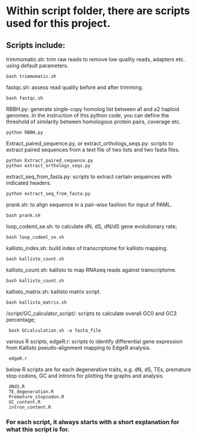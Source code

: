 # Within script folder, there are scripts used for this project. 


## Scripts include:

trimmomatic.sh: trim raw reads to remove low quality reads, adapters etc. using default parameters.

    bash trimmomatic.sh
fastqc.sh: assess read quality before and after trimming.

    bash fastqc.sh
RBBH.py: generate single-copy homolog list between a1 and a2 haploid genomes. In the instruction of this python code, you can define the threshold of similarity between homologous protein pairs, coverage etc.

    python RBBH.py

Extract_paired_sequence.py, or extract_orthologs_seqs.py: scripts to extract paired sequences from a text file of two lists and two fasta files.
    
    python Extract_paired_sequence.py
    python extract_orthologs_seqs.py
extract_seq_from_fasta.py: scripts to extract certain sequences with indicated headers.
    
    python extract_seq_from_fasta.py
prank.sh: to align sequence in a pair-wise fashion for input of PAML.

    bash prank.sh

loop_codeml_se.sh: to calculate dN, dS, dN/dS gene evolutionary rate;

    bash loop_codeml_se.sh
kallisto_index.sh: build index of transcriptome for kallisto mapping.

    bash kallisto_count.sh
kallisto_count.sh: kallisto to map RNAseq reads against transcriptome.

    bash kallisto_count.sh
kallisto_matrix.sh: kallisto matrix script.

    bash kallisto_matrix.sh
/script/GC_calculator_script/: scripts to calculate overall GC0 and GC3 percentage;

     bash GCcalculation.sh -a fasta_file 
various R scripts, edgeR.r: scripts to identify differential gene expression from Kallisto pseudo-alignment mapping to EdgeR analysis. 
     
     edgeR.r

below R scripts are for each degenerative traits, e.g. dN, dS, TEs, premature stop codons, GC and introns for plotting the graphs and analysis.
     
     dNdS.R
     TE_degeneration.R
     Premature_stopcodon.R
     GC_content.R
     intron_content.R
     

### For each script, it always starts with a short explanation for what this script is for.
